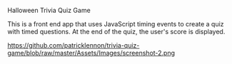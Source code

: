 Halloween Trivia Quiz Game

This is a front end app that uses JavaScript timing events to create a quiz with timed questions. At the end of the quiz, the user's score is displayed.

https://github.com/patricklennon/trivia-quiz-game/blob/raw/master/Assets/Images/screenshot-2.png

